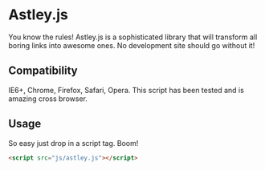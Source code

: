 Astley.js
=============
You know the rules! Astley.js is a sophisticated library that will transform all boring links into awesome ones.  No development site should go without it!

Compatibility
-------------
IE6+, Chrome, Firefox, Safari, Opera.  This script has been tested and is amazing cross browser.

Usage
-------------
So easy just drop in a script tag. Boom!
```html
<script src="js/astley.js"></script>
```